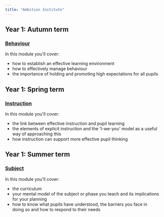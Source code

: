 ```yaml
---
title: "Ambition Institute"
---
```


## Year 1: Autumn term

### [Behaviour](/ambition-institute/year-1-behaviour)

In this module you'll cover:

* how to establish an effective learning environment
* how to effectively manage behaviour
* the importance of holding and promoting high expectations for all pupils

## Year 1: Spring term

### [Instruction](/ambition-institute/year-1-instruction)

In this module you'll cover: 

* the link between effective instruction and pupil learning
* the elements of explicit instruction and the ‘I-we-you’ model as a useful way of approaching this
* how instruction can support more effective pupil thinking

## Year 1: Summer term

### [Subject](/ambition-institute/year-1-subject)

In this module you'll cover:

* the curriculum
* your mental model of the subject or phase you teach and its implications for your planning
* how to know what pupils have understood, the barriers you face in doing so and how to respond to their needs

